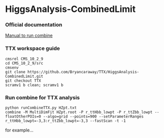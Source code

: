 HiggsAnalysis-CombinedLimit
===========================

### Official documentation

[Manual to run combine](http://cms-analysis.github.io/HiggsAnalysis-CombinedLimit/)


### TTX workspace guide
```
cmsrel CMS_10_2_9
cd CMS_10_2_9/src
cmsenv
git clone https://github.com/Bryancaraway/TTX/HiggsAnalysis-CombinedLimit.git
git checkout TTX
scramv1 b clean; scramv1 b
```
### Run combine for TTX analysis
```
python runCombineTTX.py HZpt.txt
combine -M MultiDimFit HZpt.root -P r_ttHbb_lowpt -P r_ttZbb_lowpt --floatOtherPOIs=0 --algo=grid --points=900 --setParameterRanges r_ttHbb_lowpt=-3,3:r_ttZbb_lowpt=-3,3 --fastScan -t -1   
```
for example...
